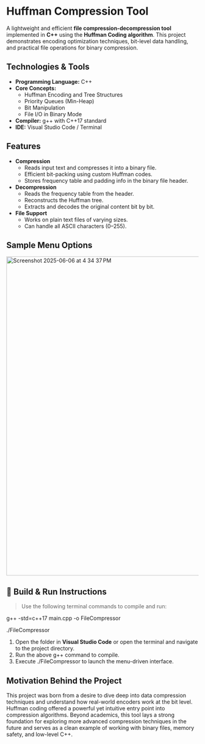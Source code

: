 # Huffman Compression Tool

A lightweight and efficient **file compression-decompression tool** implemented in **C++** using the **Huffman Coding algorithm**. This project demonstrates encoding optimization techniques, bit-level data handling, and practical file operations for binary compression.

## Technologies & Tools
- **Programming Language:** C++
- **Core Concepts:**
  - Huffman Encoding and Tree Structures
  - Priority Queues (Min-Heap)
  - Bit Manipulation
  - File I/O in Binary Mode
- **Compiler:** g++ with C++17 standard
- **IDE:** Visual Studio Code / Terminal

## Features
- **Compression**
  - Reads input text and compresses it into a binary file.
  - Efficient bit-packing using custom Huffman codes.
  - Stores frequency table and padding info in the binary file header.
- **Decompression**
  - Reads the frequency table from the header.
  - Reconstructs the Huffman tree.
  - Extracts and decodes the original content bit by bit.
- **File Support**
  - Works on plain text files of varying sizes.
  - Can handle all ASCII characters (0–255).


## Sample Menu Options

<img width="835" alt="Screenshot 2025-06-06 at 4 34 37 PM" src="https://github.com/user-attachments/assets/0255aaab-1d0b-4925-b191-cea52853cb57" />


## 🔧 Build & Run Instructions

> Use the following terminal commands to compile and run:

g++ -std=c++17 main.cpp -o FileCompressor

./FileCompressor

1. Open the folder in **Visual Studio Code** or open the terminal and navigate to the project directory.
2. Run the above g++ command to compile.
3. Execute ./FileCompressor to launch the menu-driven interface.


## Motivation Behind the Project
This project was born from a desire to dive deep into data compression techniques and understand how real-world encoders work at the bit level. Huffman coding offered a powerful yet intuitive entry point into compression algorithms. Beyond academics, this tool lays a strong foundation for exploring more advanced compression techniques in the future and serves as a clean example of working with binary files, memory safety, and low-level C++.
